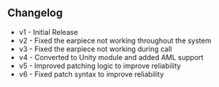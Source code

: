 ## Changelog

* v1 - Initial Release
* v2 - Fixed the earpiece not working throughout the system
* v3 - Fixed the earpiece not working during call
* v4 - Converted to Unity module and added AML support
* v5 - Improved patching logic to improve reliability
* v6 - Fixed patch syntax to improve reliability
